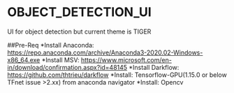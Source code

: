 # OBJECT_DETECTION_UI
UI for object detection but current theme is TIGER

##Pre-Req
*Install Anaconda: https://repo.anaconda.com/archive/Anaconda3-2020.02-Windows-x86_64.exe
*Install MSV: https://www.microsoft.com/en-in/download/confirmation.aspx?id=48145
*Install Darkflow: https://github.com/thtrieu/darkflow
*Install: Tensorflow-GPU(1.15.0 or below TFnet issue >2.xx) from anaconda navigator
*Install: Opencv


